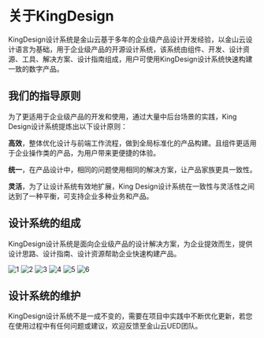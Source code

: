 # 关于KingDesign

KingDesign设计系统是⾦⼭云基于多年的企业级产品设计开发经验，以⾦⼭云设计语⾔为基础，⽤于企业级产品的开源设计系统，该系统由组件、开发、设计资源、⼯具、解决⽅案、设计指南组成，⽤户可使⽤KingDesign设计系统快速构建⼀致的数字产品。

## 我们的指导原则

为了更适⽤于企业级产品的开发和使⽤，通过⼤量中后台场景的实践，King Design设计系统提炼出以下设计原则：

**⾼效**，整体优化设计与前端⼯作流程，做到全局标准化的产品构建。且组件更适⽤于企业操作类的产品，为⽤户带来更便捷的体验。

**统⼀**，在产品设计中，相同的问题使⽤相同的解决⽅案，让产品家族更具⼀致性。

**灵活**，为了让设计系统有效地扩展，King Design设计系统在⼀致性与灵活性之间达到了⼀种平衡，可⽀持企业多种业务和产品。

## 设计系统的组成

KingDesign设计系统是⾯向企业级产品的设计解决⽅案，为企业提效⽽⽣，提供设计思路、设计指南、设计资源帮助企业快速构建产品。

![1](/imgs/design_new/about/1.png)
![2](/imgs/design_new/about/2.png)
![3](/imgs/design_new/about/3.png)
![4](/imgs/design_new/about/4.png)
![5](/imgs/design_new/about/5.png)
![6](/imgs/design_new/about/6.png)

## 设计系统的维护

KingDesign设计系统不是⼀成不变的，需要在项⽬中实践中不断优化更新，若您在使⽤过程中有任何问题或建议，欢迎反馈⾄⾦⼭云UED团队。